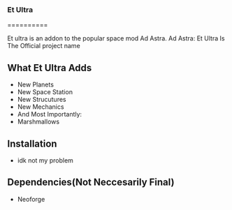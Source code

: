 ### Et Ultra
==========

Et ultra is an addon to the popular space mod Ad Astra.
Ad Astra: Et Ultra Is The Official project name

## What Et Ultra Adds

- New Planets
- New Space Station
- New Strucutures
- New Mechanics
- And Most Importantly:
- Marshmallows

## Installation
- idk not my problem

## Dependencies(Not Neccesarily Final)
- Neoforge
